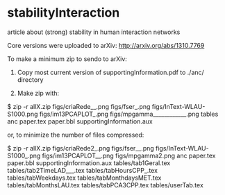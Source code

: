 stabilityInteraction
====================

article about (strong) stability in human interaction networks

Core versions were uploaded to arXiv:
http://arxiv.org/abs/1310.7769

To make a minimum zip to sendo to arXiv:

1) Copy most current version of supportingInformation.pdf to ./anc/ directory

2) Make zip with:

  $ zip -r allX.zip figs/criaRede__.png figs/fser_.png figs/InText-WLAU-S1000.png figs/im13PCAPLOT_.png figs/mpgamma____________.png tables anc paper.tex paper.bbl supportingInformation.aux

or, to minimize the number of files compressed:

  $ zip -r allX.zip figs/criaRede2_.png figs/fser__.png figs/InText-WLAU-S1000_.png figs/im13PCAPLOT__.png figs/mpgamma2.png anc paper.tex paper.bbl supportingInformation.aux tables/tab1Geral.tex tables/tab2TimeLAD___.tex tables/tabHoursCPP_.tex tables/tabWeekdays.tex tables/tabMonthdaysMET.tex tables/tabMonthsLAU.tex tables/tabPCA3CPP.tex tables/userTab.tex 
